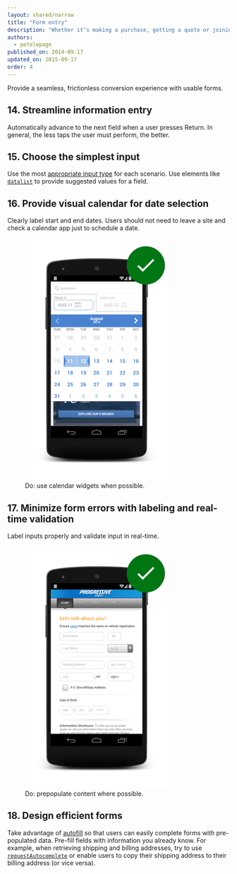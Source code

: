 ```yaml
---
layout: shared/narrow
title: "Form entry"
description: "Whether it’s making a purchase, getting a quote or joining an email list, your user’s conversion experience should be as seamless as possible."
authors:
  - petelepage
published_on: 2014-09-17
updated_on: 2015-09-17
order: 4
---
```


Provide a seamless, frictionless conversion experience with usable forms.

## 14. Streamline information entry

Automatically advance to the next field when a user presses Return. In general, the less taps the user must perform, the better.

## 15. Choose the simplest input

Use the most [appropriate input type]({{site.fundamentals}}/design-and-ui/input/forms/choose-the-best-input-type) for each scenario. Use elements like [`datalist`]({{site.fundamentals}}/design-and-ui/input/forms/choose-the-best-input-type#offer-suggestions-during-input-with-datalist) to provide suggested values for a field.

## 16. Provide visual calendar for date selection

Clearly label start and end dates. Users should not need to leave a site and check a calendar app just to schedule a date.

<div class="mdl-grid">
  <figure class="mdl-cell mdl-cell--6-col">
    <img src="images/forms-calendar-good.png">
    <figcaption class="wf-figcaption-good">Do: use calendar widgets when possible.</figcaption>
  </figure>
</div>

## 17. Minimize form errors with labeling and real-time validation

Label inputs properly and validate input in real-time.

<div class="mdl-grid">
  <figure class="mdl-cell mdl-cell--6-col">
    <img src="images/forms-multipart-good.png">
    <figcaption class="wf-figcaption-good">Do: prepopulate content where possible.</figcaption>
  </figure>
</div>

## 18. Design efficient forms

Take advantage of [autofill]({{site.fundamentals}}/design-and-ui/input/forms/label-and-name-inputs#use-metadata-to-enable-auto-complete) so that users can easily complete forms with pre-populated data. Pre-fill fields with information you already know. For example, when retrieving shipping and billing addresses, try to use [`requestAutocomplete`]({{site.fundamentals}}/design-and-ui/input/forms/use-request-auto-complete) or enable users to copy their shipping address to their billing address (or vice versa). 


